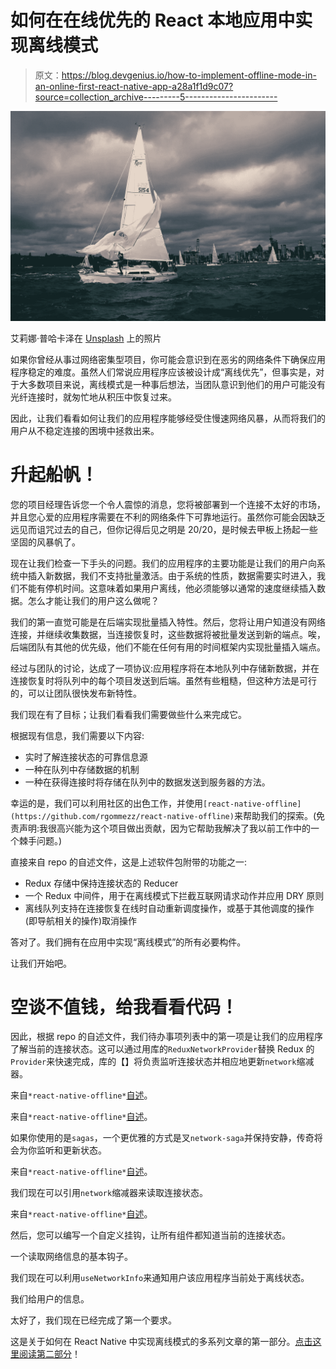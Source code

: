 # 如何在在线优先的 React 本地应用中实现离线模式

> 原文：<https://blog.devgenius.io/how-to-implement-offline-mode-in-an-online-first-react-native-app-a28a1f1d9c07?source=collection_archive---------5----------------------->

![](img/a915eb53820c98e48da15b9b4b887143.png)

艾莉娜·普哈卡泽在 [Unsplash](https://unsplash.com/s/photos/storm-sail?utm_source=unsplash&utm_medium=referral&utm_content=creditCopyText) 上的照片

如果你曾经从事过网络密集型项目，你可能会意识到在恶劣的网络条件下确保应用程序稳定的难度。虽然人们常说应用程序应该被设计成“离线优先”，但事实是，对于大多数项目来说，离线模式是一种事后想法，当团队意识到他们的用户可能没有光纤连接时，就匆忙地从积压中恢复过来。

因此，让我们看看如何让我们的应用程序能够经受住慢速网络风暴，从而将我们的用户从不稳定连接的困境中拯救出来。

# 升起船帆！

您的项目经理告诉您一个令人震惊的消息，您将被部署到一个连接不太好的市场，并且您心爱的应用程序需要在不利的网络条件下可靠地运行。虽然你可能会因缺乏远见而诅咒过去的自己，但你记得后见之明是 20/20，是时候去甲板上扬起一些坚固的风暴帆了。

现在让我们检查一下手头的问题。我们的应用程序的主要功能是让我们的用户向系统中插入新数据，我们不支持批量激活。由于系统的性质，数据需要实时进入，我们不能有停机时间。这意味着如果用户离线，他必须能够以通常的速度继续插入数据。怎么才能让我们的用户这么做呢？

我们的第一直觉可能是在后端实现批量插入特性。然后，您将让用户知道没有网络连接，并继续收集数据，当连接恢复时，这些数据将被批量发送到新的端点。唉，后端团队有其他的优先级，他们不能在任何有用的时间框架内实现批量插入端点。

经过与团队的讨论，达成了一项协议:应用程序将在本地队列中存储新数据，并在连接恢复时将队列中的每个项目发送到后端。虽然有些粗糙，但这种方法是可行的，可以让团队很快发布新特性。

我们现在有了目标；让我们看看我们需要做些什么来完成它。

根据现有信息，我们需要以下内容:

*   实时了解连接状态的可靠信息源
*   一种在队列中存储数据的机制
*   一种在获得连接时将存储在队列中的数据发送到服务器的方法。

幸运的是，我们可以利用社区的出色工作，并使用`[react-native-offline](https://github.com/rgommezz/react-native-offline)`来帮助我们的探索。(免责声明:我很高兴能为这个项目做出贡献，因为它帮助我解决了我以前工作中的一个棘手问题。)

直接来自 repo 的自述文件，这是上述软件包附带的功能之一:

*   Redux 存储中保持连接状态的 Reducer
*   一个 Redux 中间件，用于在离线模式下拦截互联网请求动作并应用 DRY 原则
*   离线队列支持在连接恢复在线时自动重新调度操作，或基于其他调度的操作(即导航相关的操作)取消操作

答对了。我们拥有在应用中实现“离线模式”的所有必要构件。

让我们开始吧。

# 空谈不值钱，给我看看代码！

因此，根据 repo 的自述文件，我们待办事项列表中的第一项是让我们的应用程序了解当前的连接状态。这可以通过用库的`ReduxNetworkProvider`替换 Redux 的`Provider`来快速完成，库的【】将负责监听连接状态并相应地更新`network`缩减器。

来自`*react-native-offline*`[自述](https://github.com/rgommezz/react-native-offline#1--give-the-network-reducer-to-redux)。

来自`*react-native-offline*`[自述](https://github.com/rgommezz/react-native-offline#reduxnetworkprovider)。

如果你使用的是`sagas`，一个更优雅的方式是叉`network-saga`并保持安静，传奇将会为你监听和更新状态。

来自`*react-native-offline*`[自述](https://github.com/rgommezz/react-native-offline#1--give-the-network-reducer-to-redux)。

我们现在可以引用`network`缩减器来读取连接状态。

来自`*react-native-offline*`[自述](https://github.com/rgommezz/react-native-offline#state)。

然后，您可以编写一个自定义挂钩，让所有组件都知道当前的连接状态。

一个读取网络信息的基本钩子。

我们现在可以利用`useNetworkInfo`来通知用户该应用程序当前处于离线状态。

我们给用户的信息。

太好了，我们现在已经完成了第一个要求。

这是关于如何在 React Native 中实现离线模式的多系列文章的第一部分。[点击这里阅读第二部分](https://medium.com/@accounts_32070/how-to-implement-offline-mode-in-an-online-first-react-native-app-part-2-f0c5abc03900)！